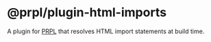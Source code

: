 # @prpl/plugin-html-imports

A plugin for [PRPL](https://github.com/tyhopp/prpl) that resolves HTML import statements at build time.
